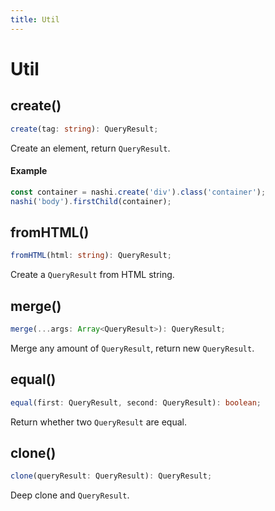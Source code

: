 ```yaml
---
title: Util
---
```


# Util

## create()

```ts
create(tag: string): QueryResult;
```

Create an element, return `QueryResult`.

#### Example

```ts
const container = nashi.create('div').class('container');
nashi('body').firstChild(container);
```

## fromHTML()

```ts
fromHTML(html: string): QueryResult;
```

Create a `QueryResult` from HTML string.

## merge()

```ts
merge(...args: Array<QueryResult>): QueryResult;
```

Merge any amount of `QueryResult`, return new `QueryResult`.

## equal()

```ts
equal(first: QueryResult, second: QueryResult): boolean;
```

Return whether two `QueryResult` are equal.

## clone()

```ts
clone(queryResult: QueryResult): QueryResult;
```

Deep clone and `QueryResult`.
